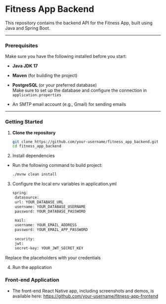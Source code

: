 # Fitness App Backend

This repository contains the backend API for the Fitness App, built using Java and Spring Boot.

---

### Prerequisites

Make sure you have the following installed before you start:

- **Java JDK 17**  
  
- **Maven** (for building the project)  
  
- **PostgreSQL** (or your preferred database)  
  Make sure to set up the database and configure the connection in `application.properties`

- An SMTP email account (e.g., Gmail) for sending emails
---

### Getting Started

1. **Clone the repository**

   ```bash
   git clone https://github.com/your-username/fitness_app_backend.git
   cd fitness_app_backend

2. Install dependencies

- Run the following command to build project:
    ```bash
    ./mvnw clean install

3. Configure the local env variables in application.yml
   ```bash
   spring:
    datasource:
    url: YOUR_DATABASE_URL
    username: YOUR_DATABASE_USERNAME
    password: YOUR_DATABASE_PASSWORD
    
    mail:
    username: YOUR_EMAIL_ADDRESS
    password: YOUR_EMAIL_APP_PASSWORD
    
    security:
    jwt:
    secret-key: YOUR_JWT_SECRET_KEY

Replace the placeholders with your credentials

4. Run the application

### Front-end Application
- The front-end React Native app, including screenshots and demos, is available here: https://github.com/your-username/fitness-app-frontend
